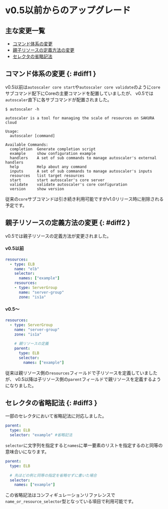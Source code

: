 # v0.5以前からのアップグレード

## 主な変更一覧

- [コマンド体系の変更](#diff1)
- [親子リソースの定義方法の変更](#diff2)
- [セレクタの省略記法](#diff3)

## コマンド体系の変更 {: #diff1 }

v0.5以前は`autoscaler core start`や`autoscaler core validate`のように`core`サブコマンド配下にCoreの主要コマンドを配置していましたが、
v0.5では`autoscaler`直下に各サブコマンドが配置されました。

```console
$ autoscaler -h

autoscaler is a tool for managing the scale of resources on SAKURA cloud

Usage:
  autoscaler [command]

Available Commands:
  completion  Generate completion script
  example     show configuration example
  handlers    A set of sub commands to manage autoscaler's external handlers
  help        Help about any command
  inputs      A set of sub commands to manage autoscaler's inputs
  resources   list target resources
  start       start autoscaler's core server
  validate    validate autoscaler's core configuration
  version     show version
```

従来の`core`サブコマンドは引き続き利用可能ですがv1.0リリース時に削除される予定です。

## 親子リソースの定義方法の変更 {: #diff2 }

v0.5では親子リソースの定義方法が変更されました。

#### v0.5以前

```yaml
resources:
  - type: ELB
    name: "elb" 
    selector:
      names: ["example"]
    resources:
    - type: ServerGroup
      name: "server-group" 
      zone: "is1a"
```

#### v0.5〜 

```yaml
resources:
  - type: ServerGroup
    name: "server-group" 
    zone: "is1a"
    
    # 親リソースの定義
    parent:
      type: ELB
      selector:
        names: ["example"]
```

従来は親リソース側の`resources`フィールドで子リソースを定義していましたが、
v0.5以降は子リソース側の`parent`フィールドで親リソースを定義するようになりました。

## セレクタの省略記法 {: #diff3 }

一部のセレクタにおいて省略記法に対応しました。

```yaml
parent:
  type: ELB
  selector: "example" #省略記法
```

`selector`に文字列を指定すると`names`に単一要素のリストを指定するのと同等の意味合いになります。

```yaml
parent:
  type: ELB
  
  # 先ほどの例と同等の指定を省略せずに書いた場合
  selector:
    names: ["example"]
```

この省略記法はコンフィギュレーションリファレンスで`name_or_resource_selector`型となっている項目で利用可能です。